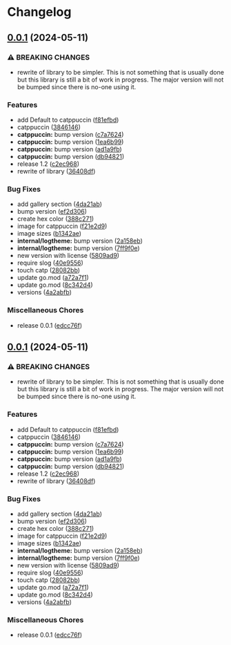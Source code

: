 # Changelog

## [0.0.1](https://github.com/op/redlog/compare/pkg/catppuccin-v0.0.1...pkg/catppuccin/v0.0.1) (2024-05-11)


### ⚠ BREAKING CHANGES

* rewrite of library to be simpler. This is not something that is usually done but this library is still a bit of work in progress. The major version will not be bumped since there is no-one using it.

### Features

* add Default to catppuccin ([f81efbd](https://github.com/op/redlog/commit/f81efbd724619282fcd455effca400a84efaee56))
* catppuccin ([3846146](https://github.com/op/redlog/commit/3846146cf6999c729d94fb6fdb20977580e7e78d))
* **catppuccin:** bump version ([c7a7624](https://github.com/op/redlog/commit/c7a762495084e498b6178145cbec3fd83cac02a5))
* **catppuccin:** bump version ([1ea6b99](https://github.com/op/redlog/commit/1ea6b9970bad6608fe1814b0507d3c9de71f2adf))
* **catppuccin:** bump version ([ad1a9fb](https://github.com/op/redlog/commit/ad1a9fb6175fb72643119ffd2ccfdc72da028c33))
* **catppuccin:** bump version ([db94821](https://github.com/op/redlog/commit/db94821db4fc92b2682bdd8cccdfb8fb38db547a))
* release 1.2 ([c2ec968](https://github.com/op/redlog/commit/c2ec968c396cd5ed048b4a6621751cf519d6a561))
* rewrite of library ([36408df](https://github.com/op/redlog/commit/36408dff63afc22bb3995c1372f869d691b1c848))


### Bug Fixes

* add gallery section ([4da21ab](https://github.com/op/redlog/commit/4da21abab8a64f20e500885d2d858782d96cbc61))
* bump version ([ef2d306](https://github.com/op/redlog/commit/ef2d3062951d83456514a760d968d8c1398e48d5))
* create hex color ([388c271](https://github.com/op/redlog/commit/388c271052e6fa7aa5d0d6ad40ec45ce93ada4b9))
* image for catppuccin ([f21e2d9](https://github.com/op/redlog/commit/f21e2d9704defd7b0bfad2327e4dc8e7d25f15c0))
* image sizes ([b1342ae](https://github.com/op/redlog/commit/b1342ae199e3dbb15ba92ed5cf1a5ebcc6b75957))
* **internal/logtheme:** bump version ([2a158eb](https://github.com/op/redlog/commit/2a158ebeedbd0e26564040b432cec4ec7870bffc))
* **internal/logtheme:** bump version ([7ff9f0e](https://github.com/op/redlog/commit/7ff9f0e9aff6689bb4b77390050a6c99803159e4))
* new version with license ([5809ad9](https://github.com/op/redlog/commit/5809ad9718acacf5adb820c1f7776f391c9f5484))
* require slog ([40e9556](https://github.com/op/redlog/commit/40e9556112d52b3bf43804712ed3935a06c4ddac))
* touch catp ([28082bb](https://github.com/op/redlog/commit/28082bb605f8d380810045c4190323cab522b066))
* update go.mod ([a72a7f1](https://github.com/op/redlog/commit/a72a7f1301cc873bffbb1bd606c39ead680e5eb7))
* update go.mod ([8c342d4](https://github.com/op/redlog/commit/8c342d4aefd050452266ef617ed04dffcb09095b))
* versions ([4a2abfb](https://github.com/op/redlog/commit/4a2abfb8a2479d103f255e4cdb0a61be04b75e60))


### Miscellaneous Chores

* release 0.0.1 ([edcc76f](https://github.com/op/redlog/commit/edcc76f4b9daf1c1d27450cff823f189e55d819a))

## [0.0.1](https://github.com/op/redlog/compare/v0.0.1...v0.0.1) (2024-05-11)


### ⚠ BREAKING CHANGES

* rewrite of library to be simpler. This is not something that is usually done but this library is still a bit of work in progress. The major version will not be bumped since there is no-one using it.

### Features

* add Default to catppuccin ([f81efbd](https://github.com/op/redlog/commit/f81efbd724619282fcd455effca400a84efaee56))
* catppuccin ([3846146](https://github.com/op/redlog/commit/3846146cf6999c729d94fb6fdb20977580e7e78d))
* **catppuccin:** bump version ([c7a7624](https://github.com/op/redlog/commit/c7a762495084e498b6178145cbec3fd83cac02a5))
* **catppuccin:** bump version ([1ea6b99](https://github.com/op/redlog/commit/1ea6b9970bad6608fe1814b0507d3c9de71f2adf))
* **catppuccin:** bump version ([ad1a9fb](https://github.com/op/redlog/commit/ad1a9fb6175fb72643119ffd2ccfdc72da028c33))
* **catppuccin:** bump version ([db94821](https://github.com/op/redlog/commit/db94821db4fc92b2682bdd8cccdfb8fb38db547a))
* release 1.2 ([c2ec968](https://github.com/op/redlog/commit/c2ec968c396cd5ed048b4a6621751cf519d6a561))
* rewrite of library ([36408df](https://github.com/op/redlog/commit/36408dff63afc22bb3995c1372f869d691b1c848))


### Bug Fixes

* add gallery section ([4da21ab](https://github.com/op/redlog/commit/4da21abab8a64f20e500885d2d858782d96cbc61))
* bump version ([ef2d306](https://github.com/op/redlog/commit/ef2d3062951d83456514a760d968d8c1398e48d5))
* create hex color ([388c271](https://github.com/op/redlog/commit/388c271052e6fa7aa5d0d6ad40ec45ce93ada4b9))
* image for catppuccin ([f21e2d9](https://github.com/op/redlog/commit/f21e2d9704defd7b0bfad2327e4dc8e7d25f15c0))
* image sizes ([b1342ae](https://github.com/op/redlog/commit/b1342ae199e3dbb15ba92ed5cf1a5ebcc6b75957))
* **internal/logtheme:** bump version ([2a158eb](https://github.com/op/redlog/commit/2a158ebeedbd0e26564040b432cec4ec7870bffc))
* **internal/logtheme:** bump version ([7ff9f0e](https://github.com/op/redlog/commit/7ff9f0e9aff6689bb4b77390050a6c99803159e4))
* new version with license ([5809ad9](https://github.com/op/redlog/commit/5809ad9718acacf5adb820c1f7776f391c9f5484))
* require slog ([40e9556](https://github.com/op/redlog/commit/40e9556112d52b3bf43804712ed3935a06c4ddac))
* touch catp ([28082bb](https://github.com/op/redlog/commit/28082bb605f8d380810045c4190323cab522b066))
* update go.mod ([a72a7f1](https://github.com/op/redlog/commit/a72a7f1301cc873bffbb1bd606c39ead680e5eb7))
* update go.mod ([8c342d4](https://github.com/op/redlog/commit/8c342d4aefd050452266ef617ed04dffcb09095b))
* versions ([4a2abfb](https://github.com/op/redlog/commit/4a2abfb8a2479d103f255e4cdb0a61be04b75e60))


### Miscellaneous Chores

* release 0.0.1 ([edcc76f](https://github.com/op/redlog/commit/edcc76f4b9daf1c1d27450cff823f189e55d819a))
